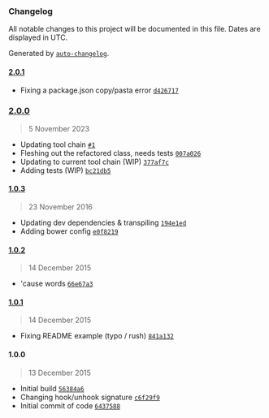 ### Changelog

All notable changes to this project will be documented in this file. Dates are displayed in UTC.

Generated by [`auto-changelog`](https://github.com/CookPete/auto-changelog).

#### [2.0.1](https://github.com/avoidwork/tiny-observable/compare/2.0.0...2.0.1)

- Fixing a package.json copy/pasta error [`d426717`](https://github.com/avoidwork/tiny-observable/commit/d426717552da602725b4d97e182fc5338f82970c)

### [2.0.0](https://github.com/avoidwork/tiny-observable/compare/1.0.3...2.0.0)

> 5 November 2023

- Updating tool chain [`#1`](https://github.com/avoidwork/tiny-observable/pull/1)
- Fleshing out the refactored class, needs tests [`007a026`](https://github.com/avoidwork/tiny-observable/commit/007a026273e81cd59c332986835f35e250df7832)
- Updating to current tool chain (WIP) [`377af7c`](https://github.com/avoidwork/tiny-observable/commit/377af7ce18bd2173de7e8dc8720498218fd00f4a)
- Adding tests (WIP) [`bc21db5`](https://github.com/avoidwork/tiny-observable/commit/bc21db5298069e552ad01918e78241c262ce3351)

#### [1.0.3](https://github.com/avoidwork/tiny-observable/compare/1.0.2...1.0.3)

> 23 November 2016

- Updating dev dependencies & transpiling [`194e1ed`](https://github.com/avoidwork/tiny-observable/commit/194e1ed25fdc0622192baa99d13b0db7e0e1aa6b)
- Adding bower config [`e0f8219`](https://github.com/avoidwork/tiny-observable/commit/e0f8219da51cb7511c9f01a1492d0325cfe0985e)

#### [1.0.2](https://github.com/avoidwork/tiny-observable/compare/1.0.1...1.0.2)

> 14 December 2015

- 'cause words [`66e67a3`](https://github.com/avoidwork/tiny-observable/commit/66e67a39af27bacfc5470bc23b06c7415f67fa04)

#### [1.0.1](https://github.com/avoidwork/tiny-observable/compare/1.0.0...1.0.1)

> 14 December 2015

- Fixing README example (typo / rush) [`841a132`](https://github.com/avoidwork/tiny-observable/commit/841a1327f6c2d197f1f6eea1f8c8835b514b2a7e)

#### 1.0.0

> 13 December 2015

- Initial build [`56384a6`](https://github.com/avoidwork/tiny-observable/commit/56384a60b79123ddf6d7857eba6642c24c0a60c1)
- Changing hook/unhook signature [`c6f29f9`](https://github.com/avoidwork/tiny-observable/commit/c6f29f9d650a3be0c13276a6c29944e9751e930e)
- Initial commit of code [`6437588`](https://github.com/avoidwork/tiny-observable/commit/643758855ac278e666a00e5b7a3b1960476bd87b)
